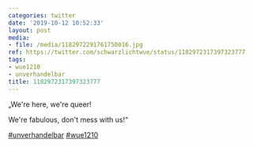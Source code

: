 ```yaml
---
categories: twitter
date: '2019-10-12 10:52:33'
layout: post
media:
- file: /media/1182972291761750016.jpg
ref: https://twitter.com/schwarzlichtwue/status/1182972317397323777
tags:
- wue1210
- unverhandelbar
title: 1182972317397323777
---
```

„We're here, we're queer!

We're fabulous, don't mess with us!“

[#unverhandelbar](/t/unverhandelbar) [#wue1210](/t/wue1210)  